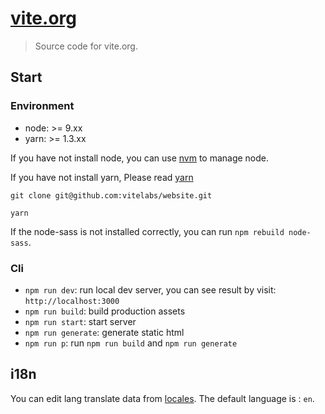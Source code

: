 # [vite.org](http://vite.org)

> Source code for vite.org.

## Start

### Environment

* node: >= 9.xx
* yarn: >= 1.3.xx

If you have not install node, you can use [nvm](https://github.com/creationix/nvm) to manage node.

If you have not install yarn, Please read [yarn](https://yarnpkg.com/en/docs/install)

```
git clone git@github.com:vitelabs/website.git

yarn
```

If the node-sass is not installed correctly, you can run `npm rebuild node-sass`.

### Cli

* `npm run dev`: run local dev server, you can see result by visit: `http://localhost:3000`
* `npm run build`: build production assets
* `npm run start`: start server
* `npm run generate`: generate static html
* `npm run p`: run `npm run build` and `npm run generate`

## i18n

You can edit lang translate data from [locales](https://github.com/vitelabs/website/tree/master/locales). The default language is : `en`.






